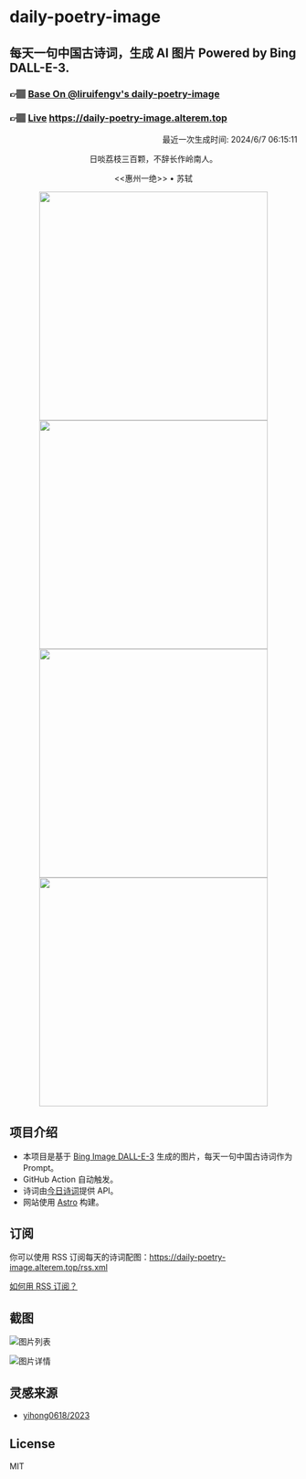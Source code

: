 
# daily-poetry-image

## 每天一句中国古诗词，生成 AI 图片 Powered by Bing DALL-E-3.

### 👉🏽 [Base On @liruifengv's daily-poetry-image](https://github.com/liruifengv/daily-poetry-image)

### 👉🏽 [Live](https://daily-poetry-image.alterem.top/) https://daily-poetry-image.alterem.top

<p align="right">
  最近一次生成时间: 2024/6/7 06:15:11
</p>
<p align="center">
日啖荔枝三百颗，不辞长作岭南人。
</p>
<p align="center">
<<惠州一绝>> • 苏轼
</p>
<p align="center">
<img src="https://tse1.mm.bing.net/th/id/OIG2.yaIbek3Vc5cxE9DrhKEl" height="400" width="400" />
<img src="https://tse4.mm.bing.net/th/id/OIG2.I80qwyGKd62tXyY6KeP." height="400" width="400" />
<img src="https://tse2.mm.bing.net/th/id/OIG2.uC3lFDx40U0RlHTDnS18" height="400" width="400" />
<img src="https://tse3.mm.bing.net/th/id/OIG2.MPss7iFID9Aex7ftcXdB" height="400" width="400" />
</p>

## 项目介绍

-   本项目是基于 [Bing Image DALL-E-3](https://www.bing.com/images/create) 生成的图片，每天一句中国古诗词作为 Prompt。
-   GitHub Action 自动触发。
-   诗词由[今日诗词](https://www.jinrishici.com/)提供 API。
-   网站使用 [Astro](https://astro.build) 构建。

## 订阅

你可以使用 RSS 订阅每天的诗词配图：https://daily-poetry-image.alterem.top/rss.xml

[如何用 RSS 订阅？](https://zhuanlan.zhihu.com/p/55026716)

## 截图

![图片列表](./screenshots/Snipaste_2023-12-28_21-00-26.png)

![图片详情](./screenshots/Snipaste_2023-12-28_21-00-53.png)

## 灵感来源

-   [yihong0618/2023](https://github.com/yihong0618/2023)

## License

MIT
